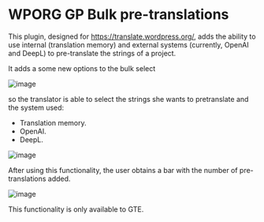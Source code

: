 # WPORG GP Bulk pre-translations

This plugin, designed for https://translate.wordpress.org/, adds the ability to use internal (translation memory) and
external systems (currently, OpenAI and DeepL) to pre-translate the strings of a project.

It adds a some new options to the bulk select 

![image](https://github.com/WordPress/wporg-gp-bulk-pretranslations/assets/1667814/dd8306b0-e325-4bbc-9ede-0d38cb685222)

so the translator is able to select the strings she wants to pretranslate and the system used:
- Translation memory.
- OpenAI.
- DeepL.

![image](https://github.com/WordPress/wporg-gp-bulk-pretranslations/assets/1667814/dd0c969e-8ac3-4e91-8138-d49b9e941a65)

After using this functionality, the user obtains a bar with the number of pre-translations added.

![image](https://github.com/WordPress/wporg-gp-bulk-pretranslations/assets/1667814/338ff187-e320-49b2-9d72-68623823f8fb)


This functionality is only available to GTE.

